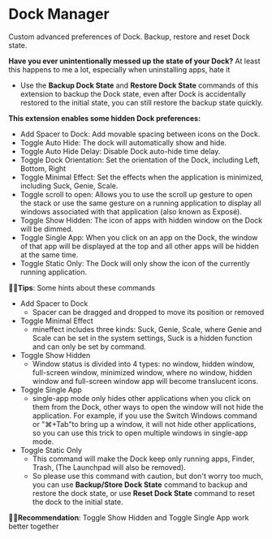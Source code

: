 # Dock Manager

Custom advanced preferences of Dock.
Backup, restore and reset Dock state.

**Have you ever unintentionally messed up the state of your Dock?** At least this happens to me a lot, especially when uninstalling apps, hate it

- Use the **Backup Dock State** and **Restore Dock State** commands of this extension to backup the Dock state, even after Dock is accidentally restored to the initial state, you can still restore the backup state quickly.

**This extension enables some hidden Dock preferences:**

- Add Spacer to Dock: Add movable spacing between icons on the Dock.
- Toggle Auto Hide: The dock will automatically show and hide.
- Toggle Auto Hide Delay: Disable Dock auto-hide time delay.
- Toggle Dock Orientation: Set the orientation of the Dock, including Left, Bottom, Right
- Toggle Minimal Effect: Set the effects when the application is minimized, including Suck, Genie, Scale.
- Toggle scroll to open: Allows you to use the scroll up gesture to open the stack or use the same gesture on a running application to display all windows associated with that application (also known as Exposé).
- Toggle Show Hidden: The icon of apps with hidden window on the Dock will be dimmed.
- Toggle Single App: When you click on an app on the Dock, the window of that app will be displayed at the top and all other apps will be hidden at the same time.
- Toggle Static Only: The Dock will only show the icon of the currently running application.

**🌟🌟Tips**: Some hints about these commands

- Add Spacer to Dock
  - Spacer can be dragged and dropped to move its position or removed
- Toggle Minimal Effect
  - mineffect includes three kinds: Suck, Genie, Scale, where Genie and Scale can be set in the system settings, Suck is a hidden function and can only be set by command.
- Toggle Show Hidden
  - Window status is divided into 4 types: no window, hidden window, full-screen window, minimized window, where no window, hidden window and full-screen window app will become translucent icons.
- Toggle Single App
  - single-app mode only hides other applications when you click on them from the Dock, other ways to open the window will not hide the application.
    For example, if you use the Switch Windows command or "⌘+Tab"to bring up a window, it will not hide other applications, so you can use this trick to open multiple windows in single-app mode.
- Toggle Static Only
  - This command will make the Dock keep only running apps, Finder, Trash, (The Launchpad will also be removed).
  - So please use this command with caution, but don't worry too much, you can use **Backup/Store Dock State** command to backup and restore the dock state, or use **Reset Dock State** command to reset the dock to the initial state.

**🌟🌟Recommendation**: Toggle Show Hidden and Toggle Single App work better together
